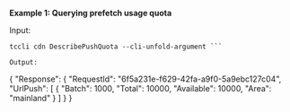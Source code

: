 **Example 1: Querying prefetch usage quota**



Input: 

```
tccli cdn DescribePushQuota --cli-unfold-argument ```

Output: 
```
{
    "Response": {
        "RequestId": "6f5a231e-f629-42fa-a9f0-5a9ebc127c04",
        "UrlPush": [
            {
                "Batch": 1000,
                "Total": 10000,
                "Available": 10000,
                "Area": "mainland"
            }
        ]
    }
}
```

